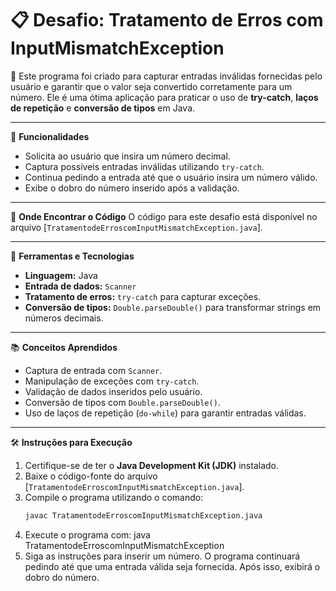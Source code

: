 # 📋 Desafio: Tratamento de Erros com InputMismatchException

📝 Este programa foi criado para capturar entradas inválidas fornecidas pelo usuário e garantir 
que o valor seja convertido corretamente para um número. Ele é uma ótima aplicação para praticar 
o uso de **try-catch**, **laços de repetição** e **conversão de tipos** em Java.

---

🧩 **Funcionalidades**
- Solicita ao usuário que insira um número decimal.
- Captura possíveis entradas inválidas utilizando `try-catch`.
- Continua pedindo a entrada até que o usuário insira um número válido.
- Exibe o dobro do número inserido após a validação.

---

📂 **Onde Encontrar o Código**
O código para este desafio está disponível no arquivo [`TratamentodeErroscomInputMismatchException.java`].

---

🔧 **Ferramentas e Tecnologias**
- **Linguagem:** Java
- **Entrada de dados:** `Scanner`
- **Tratamento de erros:** `try-catch` para capturar exceções.
- **Conversão de tipos:** `Double.parseDouble()` para transformar strings em números decimais.

---

📚 **Conceitos Aprendidos**
- Captura de entrada com `Scanner`.
- Manipulação de exceções com `try-catch`.
- Validação de dados inseridos pelo usuário.
- Conversão de tipos com `Double.parseDouble()`.
- Uso de laços de repetição (`do-while`) para garantir entradas válidas.

---

🛠️ **Instruções para Execução**
1. Certifique-se de ter o **Java Development Kit (JDK)** instalado.
2. Baixe o código-fonte do arquivo [`TratamentodeErroscomInputMismatchException.java`].
3. Compile o programa utilizando o comando:
   ```bash
   javac TratamentodeErroscomInputMismatchException.java
4. Execute o programa com:
   java TratamentodeErroscomInputMismatchException
5. Siga as instruções para inserir um número. O programa continuará pedindo até que uma entrada válida 
seja fornecida. Após isso, exibirá o dobro do número.

